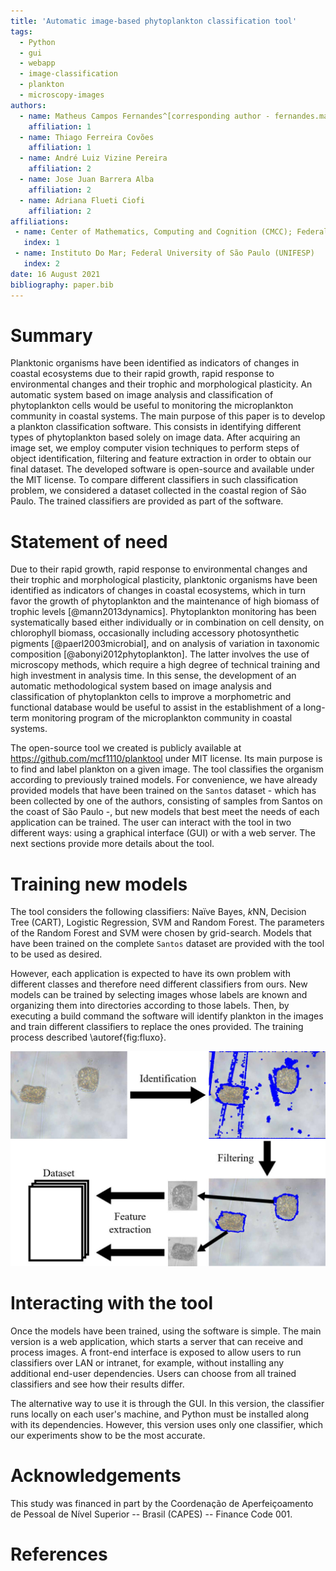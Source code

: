```yaml
---
title: 'Automatic image-based phytoplankton classification tool'
tags:
  - Python
  - gui 
  - webapp 
  - image-classification 
  - plankton 
  - microscopy-images
authors:
  - name: Matheus Campos Fernandes^[corresponding author - fernandes.matheus@ufabc.edu.br]
    affiliation: 1
  - name: Thiago Ferreira Covões
    affiliation: 1
  - name: André Luiz Vizine Pereira
    affiliation: 2
  - name: Jose Juan Barrera Alba
    affiliation: 2
  - name: Adriana Flueti Ciofi
    affiliation: 2
affiliations:
 - name: Center of Mathematics, Computing and Cognition (CMCC); Federal University of ABC (UFABC)
   index: 1
 - name: Instituto Do Mar; Federal University of São Paulo (UNIFESP)
   index: 2
date: 16 August 2021
bibliography: paper.bib
---
```


# Summary

Planktonic organisms have been identified as indicators of changes in coastal ecosystems due to their rapid growth, rapid response to environmental changes and their trophic and morphological plasticity.
An automatic system based on image analysis and classification of phytoplankton cells would be useful to monitoring the microplankton community in coastal systems.
The main purpose of this paper is to develop a plankton classification software.
This consists in identifying different types of phytoplankton based solely on image data. 
After acquiring an image set, we employ computer vision techniques to perform steps of object identification, filtering and feature extraction in order to obtain our final dataset.
The developed software is open-source and available under the MIT license.
To compare different classifiers in such classification problem, we considered a dataset collected in the coastal region of São Paulo. The trained classifiers are provided as part of the software.

# Statement of need

Due to their rapid growth, rapid response to environmental changes and their trophic and morphological plasticity, planktonic organisms have been identified as indicators of changes in coastal ecosystems, which in turn favor the growth of phytoplankton and the maintenance of high biomass of trophic levels [@mann2013dynamics]. Phytoplankton monitoring has been systematically based either individually or in combination on cell density, on chlorophyll biomass, occasionally including accessory photosynthetic pigments [@paerl2003microbial], and on analysis of variation in taxonomic composition [@abonyi2012phytoplankton]. The latter involves the use of microscopy methods, which require a high degree of technical training and high investment in analysis time. In this sense, the development of an automatic methodological system based on image analysis and classification of phytoplankton cells to improve a morphometric and functional database would be useful to assist in the establishment of a long-term monitoring program of the microplankton community in coastal systems.

The open-source tool we created is publicly available at https://github.com/mcf1110/planktool under MIT license. Its main purpose is to find and label plankton on a given image. The tool classifies the organism according to previously trained models. For convenience, we have already provided models that have been trained on the `Santos` dataset - which has been collected by one of the authors, consisting of samples from Santos on the coast of São Paulo -, but new models that best meet the needs of each application can be trained. The user can interact with the tool in two different ways: using a graphical interface (GUI) or with a web server. The next sections provide more details about the tool. 

# Training new models

The tool considers the following classifiers: Naïve Bayes, $k$NN, Decision Tree (CART), Logistic Regression, SVM and Random Forest. The parameters of the Random Forest and SVM were chosen by grid-search. Models that have been trained on the complete `Santos` dataset are provided with the tool to be used as desired.

However, each application is expected to have its own problem with different classes and therefore need different classifiers from ours. New models can be trained by selecting images whose labels are known and organizing them into directories according to those labels. Then, by executing a build command the software will identify plankton in the images and train different classifiers to replace the ones provided. The training process described \autoref{fig:fluxo}.

![Steps to generate the dataset.\label{fig:fluxo}](images/fluxo.jpg)

# Interacting with the tool

Once the models have been trained, using the software is simple. The main version is a web application, which starts a server that can receive and process images. A front-end interface is exposed to allow users to run classifiers over LAN or intranet, for example, without installing any additional end-user dependencies. Users can choose from all trained classifiers and see how their results differ.

The alternative way to use it is through the GUI. In this version, the classifier runs locally on each user's machine, and Python must be installed along with its dependencies. However, this version uses only one classifier, which our experiments show to be the most accurate.

# Acknowledgements

This study was financed in part by the Coordenação de Aperfeiçoamento de Pessoal de Nível Superior -- Brasil (CAPES) -- Finance Code 001.

# References
